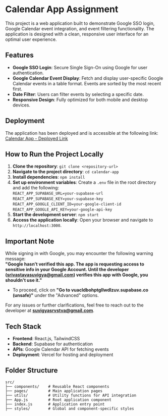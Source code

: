 # Calendar App Assignment

This project is a web application built to demonstrate Google SSO login, Google Calendar event integration, and event filtering functionality. The application is designed with a clean, responsive user interface for an optimal user experience.

## Features

- **Google SSO Login**: Secure Single Sign-On using Google for user authentication.
- **Google Calendar Event Display**: Fetch and display user-specific Google Calendar events in a table format. Events are sorted by the most recent first.
- **Date Filter**: Users can filter events by selecting a specific date.
- **Responsive Design**: Fully optimized for both mobile and desktop devices.

## Deployment

The application has been deployed and is accessible at the following link: [Calendar App - Deployed Link](https://calendar-app-7a4n.vercel.app/)

## How to Run the Project Locally

1. **Clone the repository**: `git clone <repository-url>`
2. **Navigate to the project directory**: `cd calendar-app`
3. **Install dependencies**: `npm install`
4. **Set up environment variables**: Create a `.env` file in the root directory and add the following:  
   `REACT_APP_SUPABASE_URL=your-supabase-url`  
   `REACT_APP_SUPABASE_KEY=your-supabase-key`  
   `REACT_APP_GOOGLE_CLIENT_ID=your-google-client-id`  
   `REACT_APP_GOOGLE_API_KEY=your-google-api-key`
5. **Start the development server**: `npm start`
6. **Access the application locally**: Open your browser and navigate to `http://localhost:3000`.

## **Important Note**

While signing in with Google, you may encounter the following warning message:  
**"Google hasn’t verified this app. The app is requesting access to sensitive info in your Google Account. Until the developer (srivastavasuvigya@gmail.com) verifies this app with Google, you shouldn't use it."**

- To proceed, click on **"Go to vuacldbohptgllwdlzuv.supabase.co (unsafe)"** under the "Advanced" options.


For any issues or further clarifications, feel free to reach out to the developer at **suvigyasrvstva@gmail.com**.

## Tech Stack

- **Frontend**: React.js, TailwindCSS
- **Backend**: Supabase for authentication
- **APIs**: Google Calendar API for fetching events
- **Deployment**: Vercel for hosting and deployment

## Folder Structure

```plaintext
src/
├── components/    # Reusable React components
├── pages/         # Main application pages
├── utils/         # Utility functions for API integration
├── App.js         # Root application component
├── index.js       # Application entry point
├── styles/        # Global and component-specific styles
